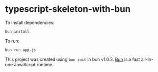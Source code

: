 # typescript-skeleton-with-bun

To install dependencies:

```bash
bun install
```

To run:

```bash
bun run app.js
```

This project was created using `bun init` in bun v1.0.3. [Bun](https://bun.sh) is a fast all-in-one JavaScript runtime.
